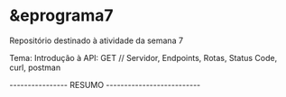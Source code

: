 # &eprograma7

Repositório destinado à atividade da semana 7

Tema: Introdução à API: GET // Servidor, Endpoints, Rotas, Status Code, curl, postman

---------------- RESUMO --------------------------


